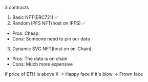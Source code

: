 3 contracts

1. Basic NFT(ERC721) ✅
2. Random IPFS NFT(host on IPFS) ✅
- Pros: Cheap
- Cons: Someone need to pin our data

3. Dynamic SVG NFT(host on on-Chain) 
- Pros: The data is on chain
- Cons: Much more expensive

if price of ETH is above X -> Happy face
if it's blow -> Frown face